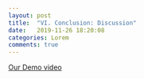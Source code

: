```yaml
---
layout: post
title:  "VI. Conclusion: Discussion"
date:   2019-11-26 18:20:08
categories: Lorem
comments: true
---
```


[Our Demo video](https://youtu.be/nPnfhiJ2C1A)
